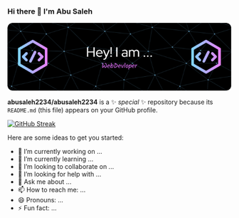 ### Hi there 👋 I'm Abu Saleh

<div align="center"> <img src="https://raw.githubusercontent.com/abusaleh2234/abusaleh2234/main/assets/header/banner/github-header-image.png"> </div>




**abusaleh2234/abusaleh2234** is a ✨ _special_ ✨ repository because its `README.md` (this file) appears on your GitHub profile.

[![GitHub Streak](https://github-readme-streak-stats.herokuapp.com?user=abusaleh2234&theme=react&border_radius=4.6)](https://git.io/streak-stats)

Here are some ideas to get you started:

- 🔭 I’m currently working on ...
- 🌱 I’m currently learning ...
- 👯 I’m looking to collaborate on ...
- 🤔 I’m looking for help with ...
- 💬 Ask me about ...
- 📫 How to reach me: ...
- 😄 Pronouns: ...
- ⚡ Fun fact: ...
